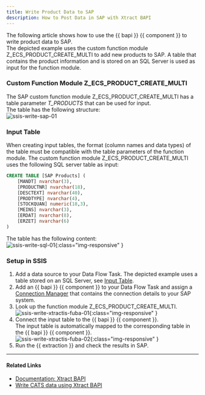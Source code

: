 ```yaml
---
title: Write Product Data to SAP
description: How to Post Data in SAP with Xtract BAPI
---
```



The following article shows how to use the {{ bapi }} {{ component }} to write product data to SAP.<br>
The depicted example uses the custom function module Z_ECS_PRODUCT_CREATE_MULTI to add new products to SAP.
A table that contains the product information and is stored on an SQL Server is used as input for the function module.


### Custom Function Module Z_ECS_PRODUCT_CREATE_MULTI

The SAP custom function module Z_ECS_PRODUCT_CREATE_MULTI has a table parameter *T_PRODUCTS* that can be used for input. <br>
The table has the following structure:<br>
![ssis-write-sap-01](site:assets/images/articles/bapi/ssis-write-sap-01.png)

### Input Table

When creating input tables, the format (column names and data types) of the table must be compatible with the table parameters of the function module.
The custom function module Z_ECS_PRODUCT_CREATE_MULTI uses the following SQL server table as input: 

```  sql linenums="1" title="Input Table for Z_ECS_PRODUCT_CREATE_MULTI"
CREATE TABLE [SAP Products] (
    [MANDT] nvarchar(3), 
    [PRODUCTNR] nvarchar(18),
    [DESCTEXT] nvarchar(40),
    [PRODTYPE] nvarchar(4),
    [STOCKQUAN] numeric(18,3),
    [MEINS] nvarchar(3),
    [ERDAT] nvarchar(8),
    [ERZET] nvarchar(6)
)
```

The table has the following content:<br>
![ssis-write-sql-01](site:assets/images/articles/bapi/ssis-write-sql-01.png){:class="img-responsive" }

### Setup in SSIS

1. Add a data source to your Data Flow Task. The depicted example uses a table stored on an SQL Server, see [Input Table](#input-table).
2. Add an {{ bapi }} {{ component }} to your Data Flow Task and assign a [Connection Manager](../documentation/sap-connection/index.md/#assign-connection-managers-to-xtract-components) that contains the connection details to your SAP system. 
3. Look up the function module Z_ECS_PRODUCT_CREATE_MULTI.<br>
![ssis-write-xtractis-fuba-01](site:assets/images/articles/bapi/BAPI-table-input.png){:class="img-responsive" }
4. Connect the input table to the {{ bapi }} {{ component }}. <br>
The input table is automatically mapped to the corresponding table in the {{ bapi }} {{ component }}.<br>
![ssis-write-xtractis-fuba-02](site:assets/images/articles/bapi/ssis-write-xtractis-fuba-02.png){:class="img-responsive" }
5. Run the {{ extraction }} and check the results in SAP.

*****

#### Related Links
- [Documentation: Xtract BAPI](../documentation/bapi/index.md)
- [Write CATS data using Xtract BAPI](write-cats-data-to-sap.md)